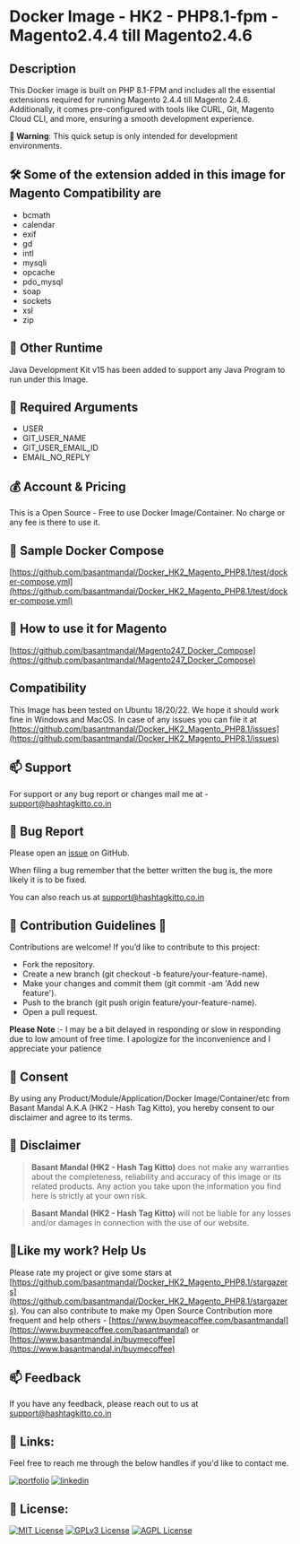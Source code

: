 # Docker Image - HK2 - PHP8.1-fpm - Magento2.4.4 till Magento2.4.6

## Description

This Docker image is built on PHP 8.1-FPM and includes all the essential extensions required for running Magento 2.4.4 till Magento 2.4.6. Additionally, it comes pre-configured with tools like CURL, Git, Magento Cloud CLI, and more, ensuring a smooth development experience.

**🐞 Warning**: This quick setup is only intended for development environments.

## 🛠️ Some of the extension added in this image for Magento Compatibility are

-   bcmath
-   calendar
-   exif
-   gd
-   intl
-   mysqli
-   opcache
-   pdo_mysql
-   soap
-   sockets
-   xsl
-   zip

## 🚀 Other Runtime

Java Development Kit v15 has been added to support any Java Program to run under this Image.

## 🚀 Required Arguments

-   USER
-   GIT_USER_NAME
-   GIT_USER_EMAIL_ID
-   EMAIL_NO_REPLY

## 💰 Account & Pricing

This is a Open Source - Free to use Docker Image/Container. No charge or any fee is there to use it.

## 🚀 Sample Docker Compose

[https://github.com/basantmandal/Docker_HK2_Magento_PHP8.1/test/docker-compose.yml](https://github.com/basantmandal/Docker_HK2_Magento_PHP8.1/test/docker-compose.yml)

## 🚀 How to use it for Magento

[https://github.com/basantmandal/Magento247_Docker_Compose](https://github.com/basantmandal/Magento247_Docker_Compose)

## Compatibility

This Image has been tested on Ubuntu 18/20/22. We hope it should work fine in Windows and MacOS. In case of any issues you can file it at [https://github.com/basantmandal/Docker_HK2_Magento_PHP8.1/issues](https://github.com/basantmandal/Docker_HK2_Magento_PHP8.1/issues)

## 📫 Support

For support or any bug report or changes mail me at - <support@hashtagkitto.co.in>

## 🐞 Bug Report

Please open an [issue](https://github.com/basantmandal/Docker_HK2_Magento_PHP8.1/issues) on GitHub.

When filing a bug remember that the better written the bug is, the more likely it is to be fixed.

You can also reach us at <support@hashtagkitto.co.in>

## 🍰 Contribution Guidelines 💖

Contributions are welcome! If you’d like to contribute to this project:

-   Fork the repository.
-   Create a new branch (git checkout -b feature/your-feature-name).
-   Make your changes and commit them (git commit -am 'Add new feature').
-   Push to the branch (git push origin feature/your-feature-name).
-   Open a pull request.

**Please Note** :- I may be a bit delayed in responding or slow in responding due to low amount of free time. I apologize for the inconvenience and I appreciate your patience

## 🤝 Consent

By using any Product/Module/Application/Docker Image/Container/etc from Basant Mandal A.K.A (HK2 - Hash Tag Kitto), you hereby consent to our disclaimer and agree to its terms.

## 📢 Disclaimer

> **Basant Mandal (HK2 - Hash Tag Kitto)** does not make any warranties about the completeness, reliability and accuracy of this image or its related products. Any action you take upon the information you find here is strictly at your own risk.

> **Basant Mandal (HK2 - Hash Tag Kitto)** will not be liable for any losses and/or damages in connection with the use of our website.

## 💖Like my work? Help Us

Please rate my project or give some stars at [https://github.com/basantmandal/Docker_HK2_Magento_PHP8.1/stargazers](https://github.com/basantmandal/Docker_HK2_Magento_PHP8.1/stargazers). You can also contribute to make my Open Source Contribution more frequent and help others - [https://www.buymeacoffee.com/basantmandal](https://www.buymeacoffee.com/basantmandal) or [https://www.basantmandal.in/buymecoffee](https://www.basantmandal.in/buymecoffee)

## 📫 Feedback

If you have any feedback, please reach out to us at <support@hashtagkitto.co.in>

## 🔗 Links:

Feel free to reach me through the below handles if you'd like to contact me.

[![portfolio](https://img.shields.io/badge/my_portfolio-000?style=for-the-badge&logo=ko-fi&logoColor=white)](https://www.basantmandal.in/)
[![linkedin](https://img.shields.io/badge/linkedin-0A66C2?style=for-the-badge&logo=linkedin&logoColor=white)](https://www.linkedin.com/in/basantmandal/)

## 📜 License:

[![MIT License](https://img.shields.io/badge/License-MIT-green.svg)](https://choosealicense.com/licenses/mit/)
[![GPLv3 License](https://img.shields.io/badge/License-GPL%20v3-yellow.svg)](https://opensource.org/licenses/)
[![AGPL License](https://img.shields.io/badge/license-AGPL-blue.svg)](http://www.gnu.org/licenses/agpl-3.0)
